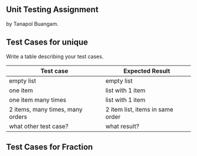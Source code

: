 ## Unit Testing Assignment

by Tanapol Buangam.


## Test Cases for unique

Write a table describing your test cases.

| Test case              |  Expected Result    |
|------------------------|---------------------|
| empty list             |  empty list         |
| one item               |  list with 1 item   |
| one item many times    |  list with 1 item   |
| 2 items, many times, many orders | 2 item list, items in same order  |
| what other test case?  |  what result?       |


## Test Cases for Fraction
